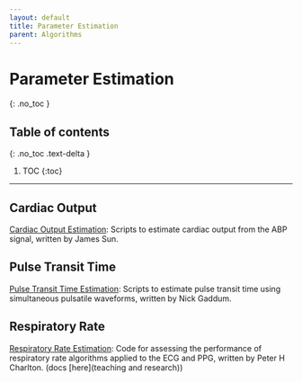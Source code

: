```yaml
---
layout: default
title: Parameter Estimation
parent: Algorithms
---
```


# Parameter Estimation
{: .no_toc }

## Table of contents
{: .no_toc .text-delta }

1. TOC
{:toc}

---


## Cardiac Output

[Cardiac Output Estimation](https://www.physionet.org/physiotools/cardiac-output/): Scripts to estimate cardiac output from the ABP signal, written by James Sun.

## Pulse Transit Time

[Pulse Transit Time Estimation](http://uk.mathworks.com/matlabcentral/fileexchange/37746-ttalgorithm): Scripts to estimate pulse transit time using simultaneous pulsatile waveforms, written by Nick Gaddum.

## Respiratory Rate

[Respiratory Rate Estimation](http://peterhcharlton.github.io/RRest/algorithms.html): Code for assessing the performance of respiratory rate algorithms applied to the ECG and PPG, written by Peter H Charlton. (docs [here](teaching and research))